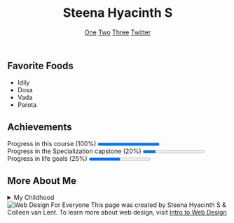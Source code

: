 <!DOCTYPE html>
<html lang="en">
<head>
    <meta charset="UTF-8">
    <title>Final Project</title>
</head>
<body>
    <header>
        <h1>Steena Hyacinth S</h1>
        <nav>
            <a href = "http://www.gmail.com">One</a>
            <a href = "http://www.facebook.com">Two</a>
            <a href = "http://www.google.com">Three</a>
            <a href = "http://www.twitter.com">Twitter</a><br>
    </nav>
    </header>
    <section>
        <h2>Favorite Foods</h2>
        <ul>
            <li>Idily</li>
            <li>Dosa</li>
            <li>Vada</li>
            <li>Parota</li>
        </ul>
    </section>
    <section>
        <h2>Achievements</h2>
        Progress in this course (100%)
        <progress value="100" max="100"></progress>
        <br>
        Progress in the Specialization capstone (20%)
        <progress value="20" max="100"></progress>
        <br>
        Progress in life goals (25%)
        <progress value="50" max="100"></progress>
    </section>
    <section>
        <h2>More About Me</h2>
        <details>
            <summary>My Childhood</summary>I prefer Chai than to Coffee.
        </details>
    </section>
    <footer>
        <img src="http://www.intro-webdesign.com/images/newlogo.png" alt="Web Design For Everyone">
        This page was created by Steena Hyacinth S &amp; Colleen van Lent.
        To learn more about web design, visit
        <a href="http://www.intro-webdesign.com/">Intro to Web Design</a>
    </footer>
</body>
</html>
